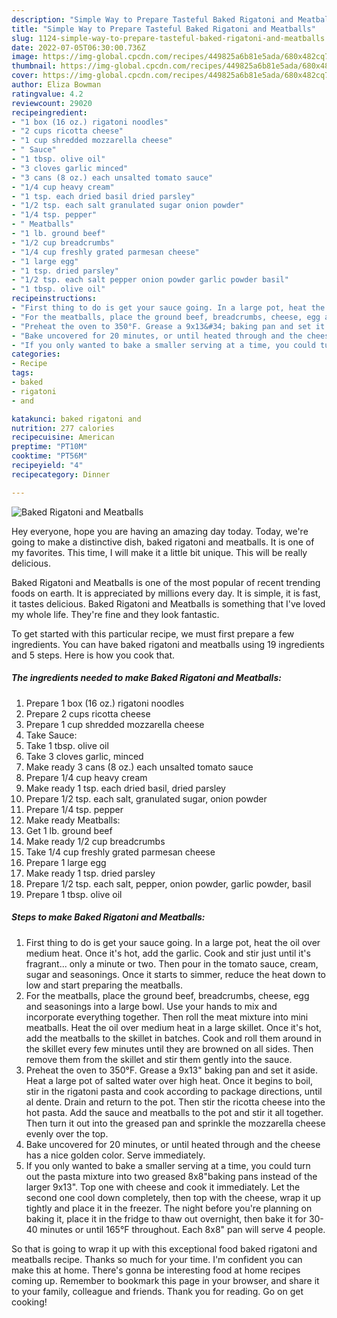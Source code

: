```yaml
---
description: "Simple Way to Prepare Tasteful Baked Rigatoni and Meatballs"
title: "Simple Way to Prepare Tasteful Baked Rigatoni and Meatballs"
slug: 1124-simple-way-to-prepare-tasteful-baked-rigatoni-and-meatballs
date: 2022-07-05T06:30:00.736Z
image: https://img-global.cpcdn.com/recipes/449825a6b81e5ada/680x482cq70/baked-rigatoni-and-meatballs-recipe-main-photo.jpg
thumbnail: https://img-global.cpcdn.com/recipes/449825a6b81e5ada/680x482cq70/baked-rigatoni-and-meatballs-recipe-main-photo.jpg
cover: https://img-global.cpcdn.com/recipes/449825a6b81e5ada/680x482cq70/baked-rigatoni-and-meatballs-recipe-main-photo.jpg
author: Eliza Bowman
ratingvalue: 4.2
reviewcount: 29020
recipeingredient:
- "1 box (16 oz.) rigatoni noodles"
- "2 cups ricotta cheese"
- "1 cup shredded mozzarella cheese"
- " Sauce"
- "1 tbsp. olive oil"
- "3 cloves garlic minced"
- "3 cans (8 oz.) each unsalted tomato sauce"
- "1/4 cup heavy cream"
- "1 tsp. each dried basil dried parsley"
- "1/2 tsp. each salt granulated sugar onion powder"
- "1/4 tsp. pepper"
- " Meatballs"
- "1 lb. ground beef"
- "1/2 cup breadcrumbs"
- "1/4 cup freshly grated parmesan cheese"
- "1 large egg"
- "1 tsp. dried parsley"
- "1/2 tsp. each salt pepper onion powder garlic powder basil"
- "1 tbsp. olive oil"
recipeinstructions:
- "First thing to do is get your sauce going. In a large pot, heat the oil over medium heat. Once it&#39;s hot, add the garlic. Cook and stir just until it&#39;s fragrant... only a minute or two. Then pour in the tomato sauce, cream, sugar and seasonings. Once it starts to simmer, reduce the heat down to low and start preparing the meatballs."
- "For the meatballs, place the ground beef, breadcrumbs, cheese, egg and seasonings into a large bowl. Use your hands to mix and incorporate everything together. Then roll the meat mixture into mini meatballs. Heat the oil over medium heat in a large skillet. Once it&#39;s hot, add the meatballs to the skillet in batches. Cook and roll them around in the skillet every few minutes until they are browned on all sides. Then remove them from the skillet and stir them gently into the sauce."
- "Preheat the oven to 350°F. Grease a 9x13&#34; baking pan and set it aside. Heat a large pot of salted water over high heat. Once it begins to boil, stir in the rigatoni pasta and cook according to package directions, until al dente. Drain and return to the pot. Then stir the ricotta cheese into the hot pasta. Add the sauce and meatballs to the pot and stir it all together. Then turn it out into the greased pan and sprinkle the mozzarella cheese evenly over the top."
- "Bake uncovered for 20 minutes, or until heated through and the cheese has a nice golden color. Serve immediately."
- "If you only wanted to bake a smaller serving at a time, you could turn out the pasta mixture into two greased 8x8&#34;baking pans instead of the larger 9x13&#34;. Top one with cheese and cook it immediately. Let the second one cool down completely, then top with the cheese, wrap it up tightly and place it in the freezer. The night before you&#39;re planning on baking it, place it in the fridge to thaw out overnight, then bake it for 30-40 minutes or until 165°F throughout. Each 8x8&#34; pan will serve 4 people."
categories:
- Recipe
tags:
- baked
- rigatoni
- and

katakunci: baked rigatoni and 
nutrition: 277 calories
recipecuisine: American
preptime: "PT10M"
cooktime: "PT56M"
recipeyield: "4"
recipecategory: Dinner

---
```



![Baked Rigatoni and Meatballs](https://img-global.cpcdn.com/recipes/449825a6b81e5ada/680x482cq70/baked-rigatoni-and-meatballs-recipe-main-photo.jpg)

Hey everyone, hope you are having an amazing day today. Today, we're going to make a distinctive dish, baked rigatoni and meatballs. It is one of my favorites. This time, I will make it a little bit unique. This will be really delicious.



Baked Rigatoni and Meatballs is one of the most popular of recent trending foods on earth. It is appreciated by millions every day. It is simple, it is fast, it tastes delicious. Baked Rigatoni and Meatballs is something that I've loved my whole life. They're fine and they look fantastic.


To get started with this particular recipe, we must first prepare a few ingredients. You can have baked rigatoni and meatballs using 19 ingredients and 5 steps. Here is how you cook that.

<!--inarticleads1-->

##### The ingredients needed to make Baked Rigatoni and Meatballs:

1. Prepare 1 box (16 oz.) rigatoni noodles
1. Prepare 2 cups ricotta cheese
1. Prepare 1 cup shredded mozzarella cheese
1. Take  Sauce:
1. Take 1 tbsp. olive oil
1. Take 3 cloves garlic, minced
1. Make ready 3 cans (8 oz.) each unsalted tomato sauce
1. Prepare 1/4 cup heavy cream
1. Make ready 1 tsp. each dried basil, dried parsley
1. Prepare 1/2 tsp. each salt, granulated sugar, onion powder
1. Prepare 1/4 tsp. pepper
1. Make ready  Meatballs:
1. Get 1 lb. ground beef
1. Make ready 1/2 cup breadcrumbs
1. Take 1/4 cup freshly grated parmesan cheese
1. Prepare 1 large egg
1. Make ready 1 tsp. dried parsley
1. Prepare 1/2 tsp. each salt, pepper, onion powder, garlic powder, basil
1. Prepare 1 tbsp. olive oil




<!--inarticleads2-->

##### Steps to make Baked Rigatoni and Meatballs:

1. First thing to do is get your sauce going. In a large pot, heat the oil over medium heat. Once it&#39;s hot, add the garlic. Cook and stir just until it&#39;s fragrant... only a minute or two. Then pour in the tomato sauce, cream, sugar and seasonings. Once it starts to simmer, reduce the heat down to low and start preparing the meatballs.
1. For the meatballs, place the ground beef, breadcrumbs, cheese, egg and seasonings into a large bowl. Use your hands to mix and incorporate everything together. Then roll the meat mixture into mini meatballs. Heat the oil over medium heat in a large skillet. Once it&#39;s hot, add the meatballs to the skillet in batches. Cook and roll them around in the skillet every few minutes until they are browned on all sides. Then remove them from the skillet and stir them gently into the sauce.
1. Preheat the oven to 350°F. Grease a 9x13&#34; baking pan and set it aside. Heat a large pot of salted water over high heat. Once it begins to boil, stir in the rigatoni pasta and cook according to package directions, until al dente. Drain and return to the pot. Then stir the ricotta cheese into the hot pasta. Add the sauce and meatballs to the pot and stir it all together. Then turn it out into the greased pan and sprinkle the mozzarella cheese evenly over the top.
1. Bake uncovered for 20 minutes, or until heated through and the cheese has a nice golden color. Serve immediately.
1. If you only wanted to bake a smaller serving at a time, you could turn out the pasta mixture into two greased 8x8&#34;baking pans instead of the larger 9x13&#34;. Top one with cheese and cook it immediately. Let the second one cool down completely, then top with the cheese, wrap it up tightly and place it in the freezer. The night before you&#39;re planning on baking it, place it in the fridge to thaw out overnight, then bake it for 30-40 minutes or until 165°F throughout. Each 8x8&#34; pan will serve 4 people.




So that is going to wrap it up with this exceptional food baked rigatoni and meatballs recipe. Thanks so much for your time. I'm confident you can make this at home. There's gonna be interesting food at home recipes coming up. Remember to bookmark this page in your browser, and share it to your family, colleague and friends. Thank you for reading. Go on get cooking!
